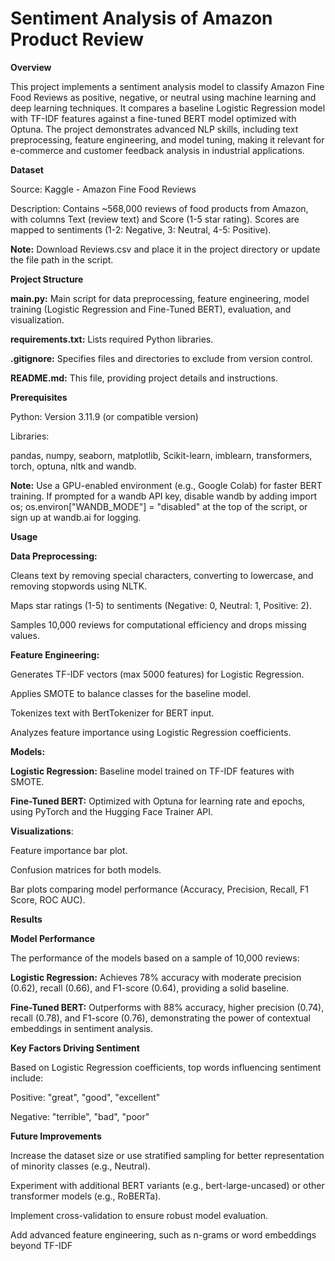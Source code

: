 # **Sentiment Analysis of Amazon Product Review**
**Overview**

This project implements a sentiment analysis model to classify Amazon Fine Food Reviews as positive, negative, or neutral using machine learning and deep learning techniques. It compares a baseline Logistic Regression model with TF-IDF features against a fine-tuned BERT model optimized with Optuna. The project demonstrates advanced NLP skills, including text preprocessing, feature engineering, and model tuning, making it relevant for e-commerce and customer feedback analysis in industrial applications.

**Dataset**

Source: Kaggle - Amazon Fine Food Reviews

Description: Contains ~568,000 reviews of food products from Amazon, with columns Text (review text) and Score (1-5 star rating). Scores are mapped to sentiments (1-2: Negative, 3: Neutral, 4-5: Positive).

**Note:** Download Reviews.csv and place it in the project directory or update the file path in the script.

**Project Structure**

**main.py:** Main script for data preprocessing, feature engineering, model training (Logistic Regression and Fine-Tuned BERT), evaluation, and visualization.



**requirements.txt:** Lists required Python libraries.



**.gitignore:** Specifies files and directories to exclude from version control.



**README.md:** This file, providing project details and instructions.

**Prerequisites**

Python: Version 3.11.9 (or compatible version)

Libraries:

pandas, numpy, seaborn, matplotlib, Scikit-learn, imblearn, transformers, torch, optuna, nltk and wandb.

**Note:** Use a GPU-enabled environment (e.g., Google Colab) for faster BERT training. If prompted for a wandb API key, disable wandb by adding import os; os.environ["WANDB_MODE"] = "disabled" at the top of the script, or sign up at wandb.ai for logging.

**Usage**

**Data Preprocessing:**

Cleans text by removing special characters, converting to lowercase, and removing stopwords using NLTK.

Maps star ratings (1-5) to sentiments (Negative: 0, Neutral: 1, Positive: 2).

Samples 10,000 reviews for computational efficiency and drops missing values.

**Feature Engineering:**

Generates TF-IDF vectors (max 5000 features) for Logistic Regression.

Applies SMOTE to balance classes for the baseline model.

Tokenizes text with BertTokenizer for BERT input.

Analyzes feature importance using Logistic Regression coefficients.

**Models:**

**Logistic Regression:** Baseline model trained on TF-IDF features with SMOTE.

**Fine-Tuned BERT:** Optimized with Optuna for learning rate and epochs, using PyTorch and the Hugging Face Trainer API.

**Visualizations**:

Feature importance bar plot.

Confusion matrices for both models.

Bar plots comparing model performance (Accuracy, Precision, Recall, F1 Score, ROC AUC).

**Results**

**Model Performance**

The performance of the models based on a sample of 10,000 reviews:

**Logistic Regression:** Achieves 78% accuracy with moderate precision (0.62), recall (0.66), and F1-score (0.64), providing a solid baseline.



**Fine-Tuned BERT:** Outperforms with 88% accuracy, higher precision (0.74), recall (0.78), and F1-score (0.76), demonstrating the power of contextual embeddings in sentiment analysis.

**Key Factors Driving Sentiment**

Based on Logistic Regression coefficients, top words influencing sentiment include:

Positive: "great", "good", "excellent"

Negative: "terrible", "bad", "poor"

**Future Improvements**

Increase the dataset size or use stratified sampling for better representation of minority classes (e.g., Neutral).

Experiment with additional BERT variants (e.g., bert-large-uncased) or other transformer models (e.g., RoBERTa).

Implement cross-validation to ensure robust model evaluation.

Add advanced feature engineering, such as n-grams or word embeddings beyond TF-IDF



